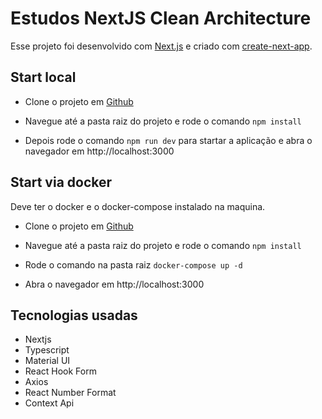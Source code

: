 # Estudos NextJS Clean Architecture

Esse projeto foi desenvolvido com [Next.js](https://nextjs.org/) e criado com [create-next-app](https://github.com/vercel/next.js/tree/canary/packages/create-next-app).

## Start local

- Clone o projeto em [Github](https://github.com/diegohyenna/estudo-nextjs-clean-architecture)

- Navegue até a pasta raiz do projeto e rode o comando `npm install`

- Depois rode o comando `npm run dev` para startar a aplicação e abra o navegador em http://localhost:3000

## Start via docker
Deve ter o docker e o docker-compose instalado na maquina.

- Clone o projeto em [Github](https://github.com/diegohyenna/estudo-nextjs-clean-architecture)

- Navegue até a pasta raiz do projeto e rode o comando `npm install`

- Rode o comando na pasta raiz `docker-compose up -d`
  
- Abra o navegador em http://localhost:3000

## Tecnologias usadas

- Nextjs
- Typescript
- Material UI
- React Hook Form
- Axios
- React Number Format
- Context Api
